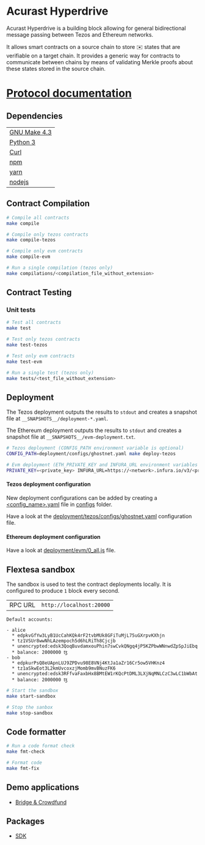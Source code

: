 # Acurast Hyperdrive

Acurast Hyperdrive is a building block allowing for general bidirectional message passing between Tezos and Ethereum networks.

It allows smart contracts on a source chain to store ✉️ states that are verifiable on a target chain. It provides a generic way for contracts to communicate between chains by means of validating Merkle proofs about these states stored in the source chain.

# [Protocol documentation](https://acurast.github.io/acurast-hyperdrive)

## Dependencies

|                                                   |
| ------------------------------------------------- |
| [GNU Make 4.3](https://www.gnu.org/software/make) |
| [Python 3](https://www.python.org)                |
| [Curl](https://curl.se)                           |
| [npm](https://github.com/npm/cli)                 |
| [yarn](https://yarnpkg.com/)                      |
| [nodejs](https://nodejs.org/en)                   |

## Contract Compilation

```sh
# Compile all contracts
make compile

# Compile only tezos contracts
make compile-tezos

# Compile only evm contracts
make compile-evm

# Run a single compilation (tezos only)
make compilations/<compilation_file_without_extension>
```

## Contract Testing

### Unit tests

```sh
# Test all contracts
make test

# Test only tezos contracts
make test-tezos

# Test only evm contracts
make test-evm

# Run a single test (tezos only)
make tests/<test_file_without_extension>
```

## Deployment

The Tezos deployment outputs the results to `stdout` and creates a snapshot file at `__SNAPSHOTS__/deployment-*.yaml`.

The Ethereum deployment outputs the results to `stdout` and creates a snapshot file at `__SNAPSHOTS__/evm-deployment.txt`.

```sh
# Tezos deployment (CONFIG_PATH environment variable is optional)
CONFIG_PATH=deployment/configs/ghostnet.yaml make deploy-tezos

# Evm deployment (ETH_PRIVATE_KEY and INFURA_URL environment variables are not optional)
PRIVATE_KEY=<private_key> INFURA_URL=https://<network>.infura.io/v3/<project_api_key> make deploy-evm
```

#### Tezos deployment configuration

New deployment configurations can be added by creating a [<config_name>.yaml](https://yaml.org/spec/1.2.2) file in [configs](./deployment/tezos/configs) folder.

Have a look at the [deployment/tezos/configs/ghostnet.yaml](./deployment/configs/ghostnet.yaml) configuration file.

#### Ethereum deployment configuration

Have a look at [deployment/evm/0_all.js](./deployment/evm/0_all.js) file.

## Flextesa sandbox

The sandbox is used to test the contract deployments locally. It is configured to produce `1` block every second.

|         |                          |
| ------- | ------------------------ |
| RPC URL | `http://localhost:20000` |

`Default accounts:`

```
- alice
  * edpkvGfYw3LyB1UcCahKQk4rF2tvbMUk8GFiTuMjL75uGXrpvKXhjn
  * tz1VSUr8wwNhLAzempoch5d6hLRiTh8Cjcjb
  * unencrypted:edsk3QoqBuvdamxouPhin7swCvkQNgq4jP5KZPbwWNnwdZpSpJiEbq
  * balance: 2000000 ꜩ
- bob
  * edpkurPsQ8eUApnLUJ9ZPDvu98E8VNj4KtJa1aZr16Cr5ow5VHKnz4
  * tz1aSkwEot3L2kmUvcoxzjMomb9mvBNuzFK6
  * unencrypted:edsk3RFfvaFaxbHx8BMtEW1rKQcPtDML3LXjNqMNLCzC3wLC1bWbAt
  * balance: 2000000 ꜩ
```

```sh
# Start the sandbox
make start-sandbox

# Stop the sanbox
make stop-sandbox
```

## Code formatter

```sh
# Run a code format check
make fmt-check

# Format code
make fmt-fix
```

## Demo applications

- [Bridge & Crowdfund](./apps/playground)

## Packages

- [SDK](./packages/ibcf-sdk)
